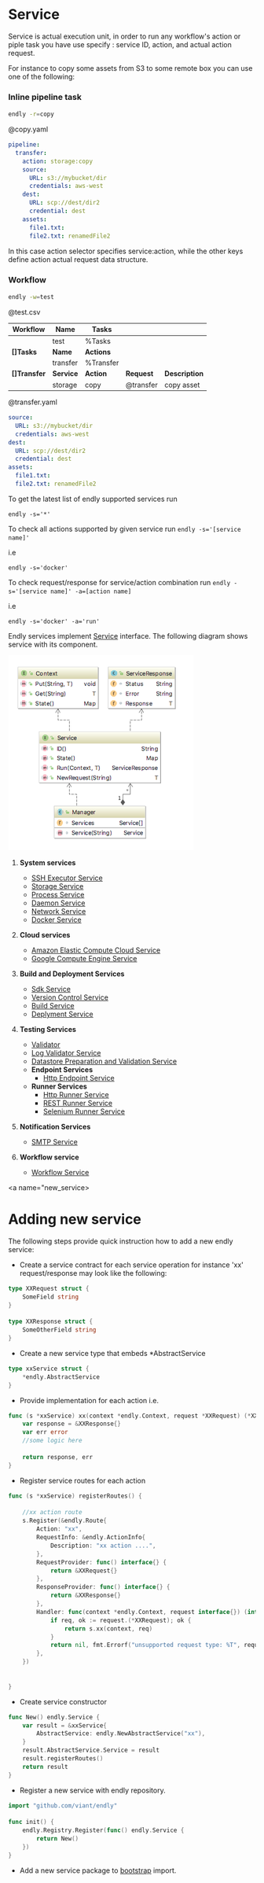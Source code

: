 # Service


Service is actual execution unit, in order to run any workflow's action or piple task you have use specify :
service ID, action, and actual action request.

For instance to copy some assets from S3 to some remote box you can use one of the following:

### Inline pipeline task
```bash
endly -r=copy
```
@copy.yaml
```yaml
pipeline:
  transfer:
    action: storage:copy  
    source:
      URL: s3://mybucket/dir
      credentials: aws-west
    dest:
      URL: scp://dest/dir2
      credential: dest
    assets:
      file1.txt:
      file2.txt: renamedFile2      

```

In this case action selector specifies service:action, while the other keys define action actual request data structure.


### Workflow

```bash
endly -w=test
```


@test.csv

|Workflow|Name|Tasks| | |
|---|---|---|---| --- |
| |test|%Tasks|| |
|**[]Tasks**|**Name**|**Actions**| |
| |transfer|%Transfer| |
|**[]Transfer**|**Service**|**Action**|**Request**|**Description**|
| |storage|copy|@transfer| copy asset |



@transfer.yaml
```yaml
source:
  URL: s3://mybucket/dir
  credentials: aws-west
dest:
  URL: scp://dest/dir2
  credential: dest
assets:
  file1.txt:
  file2.txt: renamedFile2      
```




To get the latest list of endly supported services run
```text
endly -s='*'
```

To check all actions supported by given service run 
`endly -s='[service name]'`

i.e 
```text
endly -s='docker'
```

To check request/response for service/action combination run 
`endly -s='[service name]' -a=[action name]`

i.e 
```text
endly -s='docker' -a='run'
```




Endly services implement [Service](service.go) interface.
The following diagram shows service with its component.


![Service diagram](diagram.png)


1) **System services**
    - [SSH Executor Service](../../system/exec)
    - [Storage Service](../../system/storage)
    - [Process Service](../../system/process)
    - [Daemon Service](../..//system/daemon)
    - [Network Service](../../system/network)
    - [Docker Service](../../system/docker)
2) **Cloud services**
    - [Amazon Elastic Compute Cloud Service](../../cloud/ec2)
    - [Google Compute Engine Service](../../cloud/gce)
3) **Build and Deployment Services**
    - [Sdk Service](../../deployment/sdk)
    - [Version Control Service](../../deployment/vc)
    - [Build Service](../../deployment/build)
    - [Deplyment Service](../../deployment/deploy)
6) **Testing Services**
   - [Validator](../../testing/validator)
   - [Log Validator Service](../../testing/log)
   - [Datastore Preparation and Validation Service](../../testing/dsunit)
   - **Endpoint Services**
      - [Http Endpoint Service](../../testing/endpoint/http) 
   - **Runner Services**
      - [Http Runner Service](../../testing/runner/http) 
      - [REST Runner Service](../../testing/runner/rest) 
      - [Selenium Runner Service](../../testing/runner/selenium) 

   
7) **Notification Services**
   - [SMTP Service](../../notify/smtp)
8) **Workflow service**
   - [Workflow Service](../../workflow/)
 



<a name="new_service>&nbsp;</a>
# Adding new service

The following steps provide quick instruction how to add a new endly service:

- Create a service contract for each service operation for instance 'xx' request/response may look like the following:
```go
type XXRequest struct {
	SomeField string
}

type XXResponse struct {
	SomeOtherField string
}
```
- Create a new service type that embeds *AbstractService
```go
type xxService struct {
	*endly.AbstractService
}
```
- Provide implementation for each action i.e.
```go
func (s *xxService) xx(context *endly.Context, request *XXRequest) (*XXResponse,error) {
	var response = &XXResponse{}
	var err error
	//some logic here
	
	return response, err
}
````
- Register service routes for each action
```go
func (s *xxService) registerRoutes() {
	
	//xx action route
	s.Register(&endly.Route{
		Action: "xx",
		RequestInfo: &endly.ActionInfo{
			Description: "xx action ....",
		},
		RequestProvider: func() interface{} {
			return &XXRequest{}
		},
		ResponseProvider: func() interface{} {
			return &XXResponse{}
		},
		Handler: func(context *endly.Context, request interface{}) (interface{}, error) {
			if req, ok := request.(*XXRequest); ok {
				return s.xx(context, req)
			}
			return nil, fmt.Errorf("unsupported request type: %T", request)
		},
	})
	
	
}


```
- Create service constructor
```go
func New() endly.Service {
	var result = &xxService{
		AbstractService: endly.NewAbstractService("xx"),
	}
	result.AbstractService.Service = result
	result.registerRoutes()
	return result
}
```
- Register a new service with endly repository.
```go
import "github.com/viant/endly"

func init() {
	endly.Registry.Register(func() endly.Service {
		return New()
	})
}
```
- Add a new service package to [bootstrap](./../../bootstrap/bootstrap.go) import.
